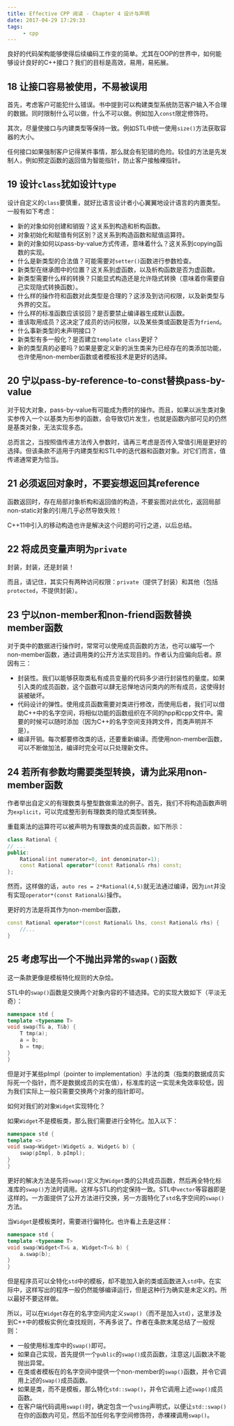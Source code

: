 ```yaml
---
title: Effective CPP 阅读 - Chapter 4 设计与声明
date: 2017-04-29 17:29:33
tags:
     - cpp
---
```

良好的代码架构能够使得后续编码工作变的简单。尤其在OOP的世界中，如何能够设计良好的C++接口？我们的目标是高效，易用，易拓展。
<!-- more -->

## 18 让接口容易被使用，不易被误用
首先，考虑客户可能犯什么错误。书中提到可以构建类型系统防范客户输入不合理的数据。同时限制什么可以做，什么不可以做。例如加入`const`限定修饰符。

其次，尽量使接口与内建类型等保持一致。例如STL中统一使用`size()`方法获取容器的大小。

任何接口如果强制客户记得某件事情，那么就会有犯错的危险。较佳的方法是先发制人，例如预定函数的返回值为智能指针，防止客户接触裸指针。

## 19 设计`class`犹如设计`type`
设计自定义的`class`要慎重，就好比语言设计者小心翼翼地设计语言的内置类型。一般有如下考虑：

- 新的对象如何创建和销毁？这关系到构造和析构函数。
- 对象初始化和赋值有何区别？这关系到构造函数和赋值运算符。
- 新的对象如何以pass-by-value方式传递，意味着什么？这关系到copying函数的实现。
- 什么是新类型的合法值？可能需要对`setter()`函数进行参数检查。
- 新类型在继承图中的位置？这关系到虚函数，以及析构函数是否为虚函数。
- 新类型需要什么样的转换？只能显式构造还是允许隐式转换（意味着你需要自己实现隐式转换函数）。
- 什么样的操作符和函数对此类型是合理的？这涉及到访问权限，以及新类型与外界的交互。
- 什么样的标准函数应该驳回？是否要禁止编译器生成默认函数。
- 谁该取用成员？这决定了成员的访问权限，以及某些类或函数是否为`friend`。
- 什么事新类型的未声明接口？
- 新类型有多一般化？是否建立`template class`更好？
- 新的类型真的必要吗？如果是要定义新的派生类来为已经存在的类添加功能，也许使用non-member函数或者模板技术是更好的选择。

## 20 宁以pass-by-reference-to-const替换pass-by-value
对于较大对象，pass-by-value有可能成为费时的操作。而且，如果以派生类对象实参传入一个以基类为形参的函数，会导致切片发生，也就是函数内部可见的仍然是基类对象，无法实现多态。

总而言之，当按照值传递方法传入参数时，请再三考虑是否传入常值引用是更好的选择。但该条款不适用于内建类型和STL中的迭代器和函数对象。对它们而言，值传递通常更为恰当。

## 21 必须返回对象时，不要妄想返回其reference
函数返回时，存在局部对象析构和返回值的构造，不要妄图对此优化，返回局部non-static对象的引用几乎必然导致失败！

C++11中引入的移动构造也许是解决这个问题的可行之道，以后总结。

## 22 将成员变量声明为`private`
封装，封装，还是封装！

而且，请记住，其实只有两种访问权限：`private`（提供了封装）和其他（包括`protected`，不提供封装）。

## 23 宁以non-member和non-friend函数替换member函数
对于类中的数据进行操作时，常常可以使用成员函数的方法，也可以编写一个non-member函数，通过调用类的公开方法实现目的。作者认为应偏向后者。原因有三：

- 封装性。我们以能够获取类私有成员变量的代码多少进行封装性的量度。如果引入类的成员函数，这个函数可以肆无忌惮地访问类内的所有成员，这使得封装被破坏。
- 代码设计的弹性。使用成员函数需要对类进行修改，而使用后者，我们可以借助C++中的名字空间，将相似功能的函数组织在不同的hpp和cpp文件中。需要的时候可以随时添加（因为C++的名字空间支持跨文件，而类声明并不是）。
- 编译开销。每次都要修改类的话，还要重新编译。而使用non-member函数，可以不断做加法，编译时完全可以只处理新文件。

## 24 若所有参数均需要类型转换，请为此采用non-member函数
作者举出自定义的有理数类与整型数做乘法的例子。首先，我们不将构造函数声明为`explicit`，可以完成整形到有理数类的隐式类型转换。

重载乘法的运算符可以被声明为有理数类的成员函数，如下所示：
``` cpp
class Rational {
// ...
public:
    Rational(int numerator=0, int denominator=1);
    const Rational operator*(const Rational& rhs) const;
};
```

然而，这样做的话，`auto res = 2*Rational(4,5)`就无法通过编译，因为`int`并没有实现`operator*(const Rational&)`操作。

更好的方法是将其作为non-member函数，
```cpp
const Rational operator*(const Rational& lhs, const Rational& rhs) {
    //...
}
```

## 25 考虑写出一个不抛出异常的`swap()`函数
这一条款更像是模板特化规则的大杂烩。

STL中的`swap()`函数是交换两个对象内容的不错选择。它的实现大致如下（平淡无奇）：
```cpp
namespace std {
template <typename T>
void swap(T& a, T&b) {
    T tmp(a);
    a = b;
    b = tmp;
}
}
```
但是对于某些pImpl（pointer to implementation）手法的类（指类的数据成员实际死一个指针，而不是数据成员的实在值），标准库的这一实现未免效率较低，因为我们实际上一般只需要交换两个对象的指针即可。

如何对我们的对象`Widget`实现特化？

如果`Widget`不是模板类，那么我们需要进行全特化。加入以下：
``` cpp
namespace std {
template <>
void swap<Widget>(Widget& a, Widget& b) {
    swap(pImpl, b.pImpl);
}
}
```
更好的解决方法是先将`swap()`定义为`Widget`类的公共成员函数，然后再全特化标准库的`swap()`方法时调用。这样与STL的约定保持一致。STL中`vector`等容器即是这样的。一方面提供了公开方法进行交换，另一方面特化了`std`名字空间的`swap()`方法。

当`Widget`是模板类时，需要进行偏特化。也许看上去是这样：
``` cpp
namespace std {
template <typename T>
void swap(Widget<T>& a, Widget<T>& b) {
    a.swap(b);
}
}
```

但是程序员可以全特化`std`中的模板，却不能加入新的类或函数进入`std`中。在实际中，这样写出的程序一般仍然能够编译运行，但是这种行为确实是未定义的。所以最好不要这样做。

所以，可以在`Widget`存在的名字空间内定义`swap()`（而不是加入`std`），这里涉及到C++中的模板实例化查找规则，不再多说了。作者在条款末尾总结了一般规则：

- 一般使用标准库中的`swap()`即可。
- 如果自己实现，首先提供一个`public`的`swap()`成员函数，注意这儿函数决不能抛出异常。
- 在类或者模板在的名字空间中提供一个non-member的`swap()`函数，并令它调用上述的`swap()`成员函数。
- 如果是类，而不是模板，那么特化`std::swap()`，并令它调用上述`swap()`成员函数。
- 在客户端代码调用`swap()`时，确定包含一个`using`声明式，以便让`std::swap()`在你的函数内可见，然后不加任何名字空间修饰符，赤裸裸调用`swap()`。
